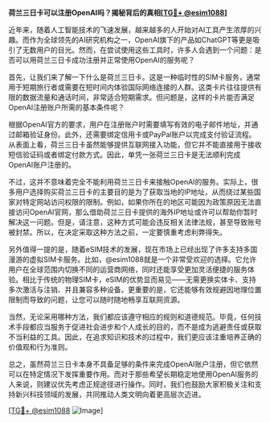 **荷兰三日卡可以注册OpenAI吗？揭秘背后的真相[[TG💪+ @esim1088](https://t.me/s/esim1088)]**

近年来，随着人工智能技术的飞速发展，越来越多的人开始对AI工具产生浓厚的兴趣。而作为全球领先的AI研究机构之一，OpenAI旗下的产品如ChatGPT等更是吸引了无数用户的目光。然而，在尝试使用这些工具时，许多人会遇到一个问题：是否可以用荷兰三日卡成功注册并正常使用OpenAI的服务呢？

首先，让我们来了解一下什么是荷兰三日卡。这是一种临时性的SIM卡服务，通常用于短期旅行者或需要在短时间内体验国际网络连接的人群。这类卡片往往提供有限的数据流量和通话时间，非常适合短期需求。但问题是，这样的卡片能否满足OpenAI注册账户所需的基本条件呢？

根据OpenAI官方的要求，用户在注册账户时需要填写有效的电子邮件地址，并通过邮箱验证身份。此外，还需要绑定信用卡或PayPal账户以完成支付验证流程。从表面上看，荷兰三日卡虽然能够提供互联网接入功能，但它并不能直接用于接收短信验证码或者绑定付款方式。因此，单凭一张荷兰三日卡是无法顺利完成OpenAI账户注册的。

不过，这并不意味着完全不能利用荷兰三日卡来接触OpenAI的服务。实际上，很多用户选择购买荷兰三日卡的主要目的是为了获取当地的IP地址，从而绕过某些国家对特定网站访问权限的限制。例如，如果你所在的地区可能因为政策原因无法直接访问OpenAI官网，那么借助荷兰三日卡提供的海外IP地址或许可以帮助你暂时解决这一问题。但是，请注意，这种方式可能会违反相关法律法规，甚至导致账号被封禁。所以，在决定采取这种方法之前，一定要慎重考虑利弊得失。

另外值得一提的是，随着eSIM技术的发展，现在市场上已经出现了许多支持多国漫游的虚拟SIM卡服务。比如，@esim1088就是一个非常受欢迎的选择。它允许用户在全球范围内切换不同的运营商网络，同时还能享受更加灵活便捷的服务体验。相比于传统的物理SIM卡，eSIM的优势显而易见——无需更换实体卡、支持多次激活与注销、并且兼容多种设备。更重要的是，它还能够有效规避因地理位置限制而导致的问题，让您可以随时随地畅享互联网资源。

当然，无论采用哪种方法，我们都应该遵守相应的规则和道德规范。毕竟，任何技术手段都应当服务于促进社会进步和个人成长的目的，而不是成为逃避责任或获取不当利益的工具。因此，在追求知识和技术的过程中，我们更应该注重培养正确的价值观和行为准则。

总之，虽然荷兰三日卡本身不具备足够的条件来完成OpenAI账户注册，但它依然可以在特定情况下发挥重要作用。而对于那些希望长期稳定地使用OpenAI服务的人来说，则建议优先考虑正规途径进行操作。同时，我们也鼓励大家积极关注和支持新兴科技领域的发展，共同推动人类文明向着更高层次迈进。

[[TG💪+ @esim1088](https://t.me/s/esim1088) ![Image](https://i.postimg.cc/4NQfJmqS/Snipaste-2025-05-13-00-14-12.png)]